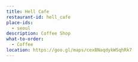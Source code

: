 ```yaml
---
title: Hell Cafe
restaurant-id: hell_cafe
place-ids:
  - seoul
description: Coffee Shop
what-to-order:
  - Coffee
location: https://goo.gl/maps/cexBNaqdykWSqhRk7
---
```

